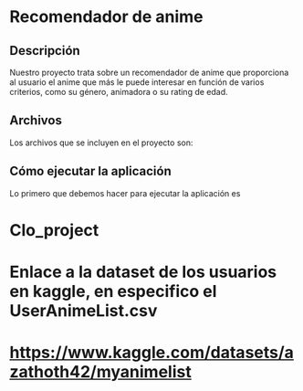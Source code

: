 # Recomendador de anime

## Descripción
Nuestro proyecto trata sobre un recomendador de anime que proporciona al usuario el anime que más le puede interesar en función de varios criterios, como su género, animadora o su rating de edad.

## Archivos
Los archivos que se incluyen en el proyecto son:

##  Cómo ejecutar la aplicación
Lo primero que debemos hacer para ejecutar la aplicación es

# Clo_project
# Enlace a la dataset de los usuarios en kaggle, en especifico el UserAnimeList.csv
# https://www.kaggle.com/datasets/azathoth42/myanimelist

